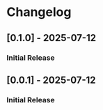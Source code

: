 # Changelog

## [0.1.0] - 2025-07-12

 ### Initial Release



## [0.0.1] - 2025-07-12

 ### Initial Release



